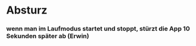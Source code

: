 # Absturz
### wenn man im Laufmodus startet und stoppt, stürzt die App 10 Sekunden später ab (Erwin)